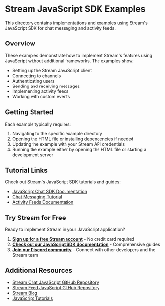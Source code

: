 # Stream JavaScript SDK Examples

This directory contains implementations and examples using Stream's JavaScript SDK for chat messaging and activity feeds.

## Overview

These examples demonstrate how to implement Stream's features using JavaScript without additional frameworks. The examples show:

- Setting up the Stream JavaScript client
- Connecting to channels
- Authenticating users
- Sending and receiving messages
- Implementing activity feeds
- Working with custom events

## Getting Started

Each example typically requires:

1. Navigating to the specific example directory
2. Opening the HTML file or installing dependencies if needed
3. Updating the example with your Stream API credentials
4. Running the example either by opening the HTML file or starting a development server

## Tutorial Links

Check out Stream's JavaScript SDK tutorials and guides:

- [JavaScript Chat SDK Documentation](https://getstream.io/chat/docs/javascript/)
- [Chat Messaging Tutorial](https://getstream.io/chat/docs/javascript/tutorial/)
- [Activity Feeds Documentation](https://getstream.io/activity-feeds/docs/javascript/)

## Try Stream for Free

Ready to implement Stream in your JavaScript application?

1. **[Sign up for a free Stream account](https://getstream.io/try-for-free/)** - No credit card required
2. **[Check out our JavaScript SDK documentation](https://getstream.io/chat/docs/javascript/)** - Comprehensive guides
3. **[Join our Discord community](https://discord.gg/stream)** - Connect with other developers and the Stream team

## Additional Resources

- [Stream Chat JavaScript GitHub Repository](https://github.com/GetStream/stream-chat-js)
- [Stream Feed JavaScript GitHub Repository](https://github.com/GetStream/stream-js)
- [Stream Blog](https://getstream.io/blog/)
- [JavaScript Tutorials](https://getstream.io/blog/topic/tutorials/javascript/) 
